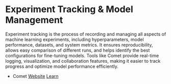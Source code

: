# Experiment Tracking & Model Management

Experiment tracking is the process of recording and managing all aspects of machine learning experiments, including hyperparameters, model performance, datasets, and system metrics. It ensures reproducibility, allows easy comparison of different runs, and helps identify the best configurations for fine-tuning models. Tools like Comet provide real-time logging, visualization, and collaboration features, making it easier to track progress and optimize model performance efficiently.

- Comet [Website](https://www.comet.com/) [Learn](./Track_Management/Comet/)
